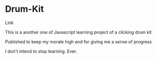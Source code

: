 # Drum-Kit
<p>Link</p>
<p>This is a another one of Javascript learning project of a clicking drum kit</p>
<p>Published to keep my morale high and for giving me a sense of progress</p>
<p>I don't intend to stop learning. Ever.</p>
